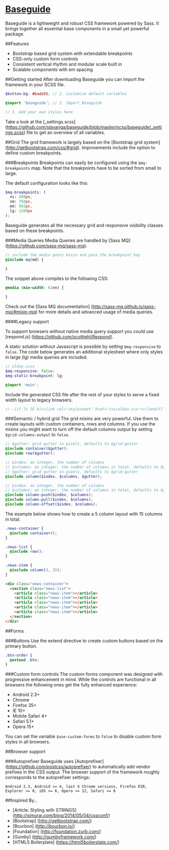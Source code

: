 # [Baseguide](http://basegui.de)
Baseguide is a lightweight and robust CSS framework powered by Sass. It brings together all essential base components in a small yet powerful package.

##Features
* Bootstrap based grid system with extendable breakpoints
* CSS-only custom form controls
* Consistent vertical rhythm and modular scale built in
* Scalable components with em spacing

##Getting started
After downloading Baseguide you can import the framework in your SCSS file.
```scss
$button-bg: #bada55; // 1. Customize default variables

@import 'baseguide'; // 2. Import Baseguide

// 3. Add your own styles here
```

Take a look at the [_settings.scss] (https://github.com/slavanga/baseguide/blob/master/scss/baseguide/_settings.scss) file to get an overview of all variables.

##Grid
The grid framework is largely based on the [Bootstrap grid system] (http://getbootstrap.com/css/#grid). Improvements include the option to define custom breakpoints.

###Breakpoints
Breakpoints can easily be configured using the ```$mq-breakpoints``` map. Note that the breakpoints have to be sorted from small to large.

The default configuration looks like this:

```scss
$mq-breakpoints: (
  xs: 480px,
  sm: 768px,
  md: 992px,
  lg: 1200px
);
```

Baseguide generates all the necessary grid and responsive visibility classes based on these breakpoints.

###Media Queries
Media Queries are handled by [Sass MQ] (https://github.com/sass-mq/sass-mq).

```scss
// include the media query mixin and pass the breakpoint key
@include mq(md) {
	
}
```

The snippet above compiles to the following CSS:

```css
@media (min-width: 62em) {

}
```

Check out the [Sass MQ documentation] (http://sass-mq.github.io/sass-mq/#mixin-mq) for more details and advanced usage of media queries.

####Legacy support

To support browsers without native media query support you could use [respond.js] (https://github.com/scottjehl/Respond).

A static solution without Javascript is possible by setting ```$mq-responsive``` to ```false```. The code below generates an additional stylesheet where only styles in large (lg) media queries are included.

```scss
// oldie.scss
$mq-responsive: false;
$mq-static-breakpoint: lg;

@import 'main';
```

Include the generated CSS file after the rest of your styles to serve a fixed width layout to legacy browsers.
```html
<!--[if lt IE 9]><link rel="stylesheet" href="css/oldie.css"><![endif]-->
```

###Semantic / hybrid grid
The grid mixins are very powerful. Use them to create layouts with custom containers, rows and columns. If you use the mixins you might want to turn off the default columns output by setting ```$grid-columns-output``` to ```false```.


```scss
// $gutter: grid gutter in pixels, defaults to $grid-gutter
@include container($gutter);
@include row($gutter);

// $index: an integer, the number of columns
// $columns: an integer, the number of columns in total, defaults to $grid-columns
// $gutter: grid gutter in pixels, defaults to $grid-gutter
@include column($index, $columns, $gutter);

// $index: an integer, the number of columns
// $columns: an integer, the number of columns in total, defaults to $grid-columns
@include column-push($index, $columns);
@include column-pull($index, $columns);
@include column-offset($index, $columns);
```

The example below shows how to create a 5 column layout with 15 columns in total.

```scss
.news-container {
  @include container();
}

.news-list {
  @include row();
}

.news-item {
  @include column(3, 15);
}
```

```html
<div class="news-container">
  <section class="news-list">
    <article class="news-item"></article>
    <article class="news-item"></article>
    <article class="news-item"></article>
    <article class="news-item"></article>
    <article class="news-item"></article>
  </section>
</div>
```

##Forms

###Buttons
Use the extend directive to create custom buttons based on the primary button.

```scss
.btn-order {
  @extend .btn;
}
```

###Custom form controls
The custom forms component was designed with progressive enhancement in mind.
While the controls are functional in all browsers the following ones get the fully enhanced experience:

* Android 2.3+
* Chrome
* Firefox 35+
* IE 10+
* Mobile Safari 4+
* Safari 5.1+
* Opera 15+

You can set the variable ```$use-custom-forms``` to ```false``` to disable custom form styles in all browsers.

##Browser support

###Autoprefixer
Baseguide uses [Autoprefixer] (https://github.com/postcss/autoprefixer) to automatically add vendor prefixes in the CSS output.
The browser support of the framework roughly corresponds to the autoprefixer settings:
```
Android 2.3, Android >= 4, last 4 Chrome versions, Firefox ESR, Explorer >= 8, iOS >= 6, Opera >= 12, Safari >= 6
```

##Inspired By…
* [Article: Styling with STRINGS] (http://simurai.com/blog/2014/05/04/cssconf/)
* [Bootstrap] (http://getbootstrap.com/)
* [Bourbon] (http://bourbon.io/)
* [Foundation] (http://foundation.zurb.com/)
* [Gumby] (http://gumbyframework.com/)
* [HTML5 Boilerplate] (https://html5boilerplate.com/)
